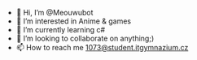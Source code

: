 - 👋 Hi, I’m @Meouwubot
- 👀 I’m interested in Anime & games
- 🌱 I’m currently learning c#
- 💞️ I’m looking to collaborate on anything;)
- 📫 How to reach me 1073@student.itgymnazium.cz
